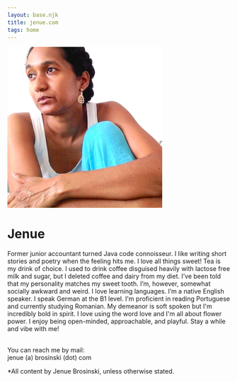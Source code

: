 ```yaml
---
layout: base.njk
title: jenue.com
tags: home
---
```


<div class="about">
	<img src="/static/img/earring.jpg" width="350"/>
	<div class="aboutText">
		<h1>Jenue</h1>
        <p> Former junior accountant turned Java code connoisseur. I like writing short stories and poetry when the feeling hits me. I love all things sweet! Tea is my drink of choice. I used to drink coffee disguised heavily with lactose free milk and sugar, but I deleted coffee and dairy from my diet. I’ve been told that my personality matches my sweet tooth. I’m, however, somewhat socially awkward and weird. I love learning languages. I’m a native English speaker. I speak German at the B1 level. I'm proficient in reading Portuguese and currently studying Romanian. My demeanor is soft spoken but I'm incredibly bold in spirit. I love using the word love and I'm all about flower power. I enjoy being open-minded, approachable, and playful. Stay a while and vibe with me! <br/><br/>
		</p>
		<p>
			<p>You can reach me by mail: <br/>jenue (a) brosinski (dot) com</p>
			*All content by Jenue Brosinski, unless otherwise stated.
		</p>
	</div>
</div>    
